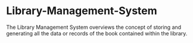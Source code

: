 # Library-Management-System
The Library Management System overviews the concept of storing and generating all the data or records of the book contained within the library.
